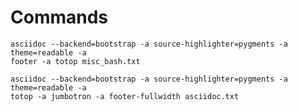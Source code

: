 Commands
========

    asciidoc --backend=bootstrap -a source-highlighter=pygments -a theme=readable -a
    footer -a totop misc_bash.txt

    asciidoc --backend=bootstrap -a source-highlighter=pygments -a theme=readable -a
    totop -a jumbotron -a footer-fullwidth asciidoc.txt

